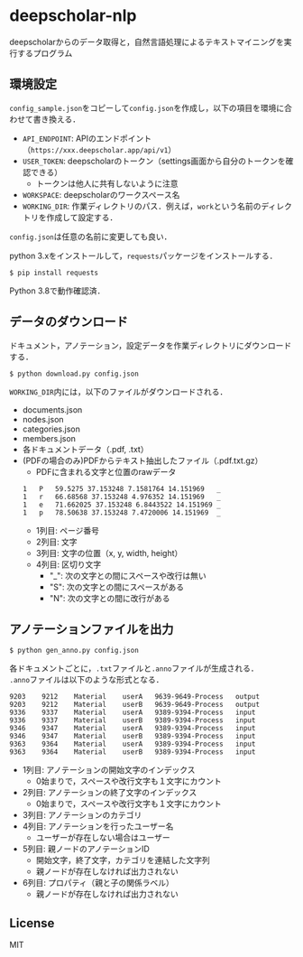 # deepscholar-nlp
deepscholarからのデータ取得と，自然言語処理によるテキストマイニングを実行するプログラム


## 環境設定
`config_sample.json`をコピーして`config.json`を作成し，以下の項目を環境に合わせて書き換える．
* `API_ENDPOINT`: APIのエンドポイント（`https://xxx.deepscholar.app/api/v1`）
* `USER_TOKEN`: deepscholarのトークン（settings画面から自分のトークンを確認できる）
    * トークンは他人に共有しないように注意
* `WORKSPACE`: deepscholarのワークスペース名
* `WORKING_DIR`: 作業ディレクトリのパス．例えば，`work`という名前のディレクトリを作成して設定する．

`config.json`は任意の名前に変更しても良い．

python 3.xをインストールして，`requests`パッケージをインストールする．
```
$ pip install requests
```
Python 3.8で動作確認済．

## データのダウンロード
ドキュメント，アノテーション，設定データを作業ディレクトリにダウンロードする．
```
$ python download.py config.json
```

`WORKING_DIR`内には，以下のファイルがダウンロードされる．
* documents.json
* nodes.json
* categories.json
* members.json
* 各ドキュメントデータ（.pdf, .txt）
* (PDFの場合のみ)PDFからテキスト抽出したファイル（.pdf.txt.gz）
    * PDFに含まれる文字と位置のrawデータ
    ```
    1	P	59.5275 37.153248 7.1581764 14.151969	_
    1	r	66.68568 37.153248 4.976352 14.151969	_
    1	e	71.662025 37.153248 6.8443522 14.151969	_
    1	p	78.50638 37.153248 7.4720006 14.151969	_
    ```
    * 1列目: ページ番号
    * 2列目: 文字
    * 3列目: 文字の位置（x, y, width, height）
    * 4列目: 区切り文字
        * "_": 次の文字との間にスペースや改行は無い
        * "S": 次の文字との間にスペースがある
        * "N": 次の文字との間に改行がある


## アノテーションファイルを出力
```
$ python gen_anno.py config.json
```

各ドキュメントごとに，`.txt`ファイルと`.anno`ファイルが生成される．  
`.anno`ファイルは以下のような形式となる．

```
9203	9212	Material	userA	9639-9649-Process	output
9203	9212	Material	userB	9639-9649-Process	output
9336	9337	Material	userA	9389-9394-Process	input
9336	9337	Material	userB	9389-9394-Process	input
9346	9347	Material	userA	9389-9394-Process	input
9346	9347	Material	userB	9389-9394-Process	input
9363	9364	Material	userA	9389-9394-Process	input
9363	9364	Material	userB	9389-9394-Process	input
```
* 1列目: アノテーションの開始文字のインデックス
    * 0始まりで，スペースや改行文字も１文字にカウント
* 2列目: アノテーションの終了文字のインデックス
    * 0始まりで，スペースや改行文字も１文字にカウント
* 3列目: アノテーションのカテゴリ
* 4列目: アノテーションを行ったユーザー名
    * ユーザーが存在しない場合はユーザー
* 5列目: 親ノードのアノテーションID
    * 開始文字，終了文字，カテゴリを連結した文字列
    * 親ノードが存在しなければ出力されない
* 6列目: プロパティ（親と子の関係ラベル）
    * 親ノードが存在しなければ出力されない


## License
MIT
